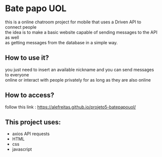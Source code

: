 # Bate papo UOL
this is a online chatroom project for mobile that uses a Driven API to connect people\
the idea is to make a basic website capable of sending messages to the API as well\
as getting messages from the database in a simple way.
## How to use it?
you just need to insert an available nickname and you can send messages to everyone\
online or interact with people privately for as long as they are also online
## How to access?
follow this link : https://alefreitas.github.io/projeto5-batepapouol/
## This project uses:
- axios API requests
- HTML
- css
- javascript
